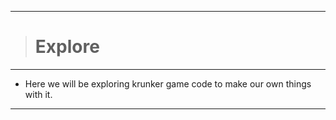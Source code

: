 __________________________________
># Explore
__________________________________
- Here we will be exploring krunker game code to make our own things with it.
__________________________________
